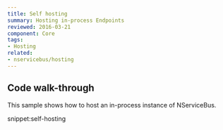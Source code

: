 ```yaml
---
title: Self hosting
summary: Hosting in-process Endpoints
reviewed: 2016-03-21
component: Core
tags:
- Hosting
related:
- nservicebus/hosting
---
```


## Code walk-through

This sample shows how to host an in-process instance of NServiceBus.

snippet:self-hosting